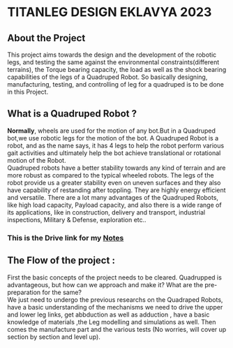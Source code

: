 # TITANLEG DESIGN EKLAVYA 2023

## About the Project
This project aims towards the design and the development of the robotic legs, and testing the same against the environmental constraints(different terrains), the Torque bearing capacity, the load as well as the shock bearing capabilities of the legs of a Quadruped Robot. So basically designing, manufacturing, testing, and controlling of leg for a quadruped is to be done in this Project.  

##  **What** is **a** **Quadruped** **Robot** **?**
**Normally**, wheels are used for the motion of any bot.But in a Quadruped bot,we use robotic legs for the motion of the bot. A Quadruped Robot is a robot, and as the name says, it has 4 legs to help the robot perform various gait activities and ultimately help the bot achieve translational or rotational motion of the Robot.  
   Quadruped robots have a better stability towards any kind of terrain and are more robust as compared to the typical wheeled robots. The legs of the robot provide us a greater stability even on uneven surfaces and they also have capability of restanding after toppling. They are highly energy efficient and versatile. There are a lot many advantages of the Quadruped Robots, like high load capacity, Payload capacity, and also there is a wide range of its applications, like in construction, delivery and transport, industrial inspections, Military & Defense, exploration etc..

### This is the Drive link for my [Notes](https://drive.google.com/drive/folders/1BKAqDc1qUA2TaJVheQEBdqIbFcL9Njp0)

## The Flow of the project :

First the basic concepts of the project needs to be cleared. Quadrupped is advantageous, but how can we approach and make it? What are the pre-preparation for the same?  
 We just need to undergo the previous researchs on the Quadraped Robots, have a basic understanding of the mechanisms we need to drive the upper and lower leg links, get abbduction as well as adduction , have a basic knowledge of materials ,the Leg modelling and simulations as well.
 Then comes the manufacture part and the various tests (No worries, will cover up section by section and level up). 
